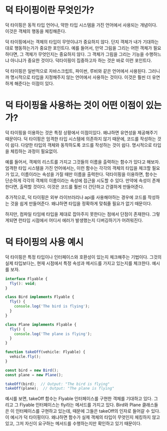 
# 덕 타이핑이란 무엇인가?

덕 타이핑은 동적 타입 언어나, 약한 타입 시스템을 가진 언어에서 사용되는 개념이다. 이것은 객체의 행동을 체킹해준다. 

덕 타이핑에서는 객체의 타입이 무엇이냐가 중요하지 않다. 단지 객체가 내가 기대하는대로 행동하는가가 중요한 포인트다. 예를 들어서, 만약 그림을 그리는 어떤 객체가 필요하다면, 그 객체가 무엇인지는 중요하지 않다. 그 객체가 그림을 그리는 기능을 수행하느냐 아니냐가 중요한 것이다. 덕타이핑이 집중하고자 하는 것은 바로 이런 포인트다. 

덕 타이핑은 일반적으로 자바스크립트, 파이썬, 루비와 같은 언어에서 사용된다. 그러니까 명시적으로 타입을 지정해주지 않는 언어에서 사용하는 것이다. 이것은 훨씬 더 유연하게 해준다는 이점이 있다. 


# 덕 타이핑을 사용하는 것이 어떤 이점이 있는가? 


덕 타이핑을 이용하는 것은 특정 상황에서 이점이있다. 왜냐하면 유연성을 제공해주기 때문이다. 
덕 타이핑은 엄격한 타입 시스템에 의존하지 않기 때문에, 코드를 작성하는 것이 쉽다. 다양한 타입의 객체와 동작하도록 코드를 작성하는 것이 쉽다. 명시적으로 타입을 체킹하는 과정이 필요없이. 

예를 들어서, 객체의 리스트를 가지고 그것들의 이름을 출력하는 함수가 있다고 해보자. 엄격한 타입 시스템을 가진 언어에서는, 이런 함수는 각각의 객체의 타입을 체크할 필요가 있고, 이름이라는 속성을 가질 때만 이름을 출력한다. 
덕타이핑을 이용하면, 함수는 단순하게 각각의 객체의 이름이라는 속성에 접근을 시도할 수 있다. 만약에 속성이 존재한다면, 출력할 것이다. 이것은 코드를 훨씬 더 간단하고 간결하게 만들어준다. 

추가적으로, 덕 타이핑은 외부 라이브러리나 api를 사용해야하는 경우에 코드를 작성하는 것을 쉽게 만들어준다. 왜냐하면 타입을 정확하게 맞춰줄 필요가 없기 때문이다. 

하지만, 컴파일 타임에 타입을 제대로 잡아주지 못한다는 점에서 단점이 존재한다. 그렇게되면 런타임 시점에서 어디서 에러가 발생했는지 디버깅하기가 어려워진다. 



# 덕 타이핑의 사용 예시 

덕 타이핑은 특정 타입이나 인터페이스와 호환성이 있는지 체크해주는 기법이다. 그것의 실제 타입보다는, 현재 시점에서 특정 속성과 메서드를 가지고 있는지를 체크한다. 예시를 보자.

```javascript
interface Flyable {
  fly(): void;
}

class Bird implements Flyable {
  fly() {
    console.log('The bird is flying');
  }
}

class Plane implements Flyable {
  fly() {
    console.log('The plane is flying');
  }
}

function takeOff(vehicle: Flyable) {
  vehicle.fly();
}

const bird = new Bird();
const plane = new Plane();

takeOff(bird);  // Output: "The bird is flying"
takeOff(plane);  // Output: "The plane is flying"

```

예시를 보면, takeOff 함수는 Flyable 인터페이스를 구현한 객체를 기대하고 있다. 그리고 그 Flyable 인터페이스는 fly라는 메서드를 가지고 있다. Bird와 Plane 클래스들은 이 인터페이스를 구현하고 있는데, 때문에 그들은 takeOff의 인자로 들어갈 수 있다. 이 예시가 덕 타이핑이다. 왜냐하면 함수가 실제 객체의 타입이 무엇인지 체킹하지 않고있고, 그저 자신이 요구하는 메서드를 수행하는지만 확인하고 있기 때문이다. 
